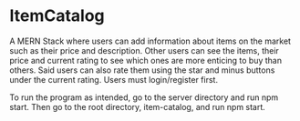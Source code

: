 # ItemCatalog
A MERN Stack where users can add information about items on the market such as their price and description. Other users can see the items, their price and current rating to see which ones are more enticing to buy than others. Said users can also rate them using the star and minus buttons under the current rating. Users must login/register first. 

To run the program as intended, go to the server directory and run npm start. Then go to the root directory, item-catalog, and run npm start. 
